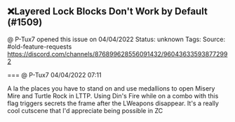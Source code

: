 ## ❌Layered Lock Blocks Don't Work by Default (#1509)
@ P-Tux7 opened this issue on 04/04/2022
Status: unknown
Tags: 
Source: #old-feature-requests https://discord.com/channels/876899628556091432/960436335938772992


=== @ P-Tux7 04/04/2022 07:11

A la the places you have to stand on and use medallions to open Misery Mire and Turtle Rock in LTTP. Using Din's Fire while on a combo with this flag triggers secrets the frame after the LWeapons disappear. It's a really cool cutscene that I'd appreciate being possible in ZC
